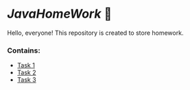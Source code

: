 # *JavaHomeWork* 📁️
Hello, everyone! 
This repository is created to store homework.

### Contains:
  - <a href="https://github.com/Kasymbekov/JavaHomeWork/tree/master/src/Task1/Main.java">Task 1</a>
  - <a href="https://github.com/Kasymbekov/JavaHomeWork/tree/master/src/Task2/Main.java">Task 2</a>
  - <a href="https://github.com/Kasymbekov/JavaHomeWork/tree/master/src/Task3/Main.java">Task 3</a>
